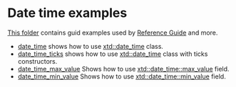 # Date time examples

[This folder](.) contains guid examples used by [Reference Guide](https://codedocs.xyz/gammasoft71/xtd/) and more.

* [date_time](date_time/README.md) shows how to use [xtd::date_time](../../../src/xtd.core/include/xtd/datte_time.h) class.
* [date_time_ticks](date_time_ticks/README.md) shows how to use [xtd::date_time](../../../src/xtd.core/include/xtd/datte_time.h) class with ticks constructors.
* [date_time_max_value](date_time_max_value/README.md) Shows how to use [xtd::date_time::max_value](../../../src/xtd.core/include/xtd/date_time.h) field.
* [date_time_min_value](date_time_min_value/README.md) Shows how to use [xtd::date_time::min_value](../../../src/xtd.core/include/xtd/date_time.h) field.
